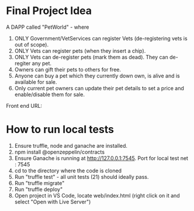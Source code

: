 # Final Project Idea

A DAPP called "PetWorld" - where
1. ONLY Government/VetServices can register Vets (de-registering vets is out of scope).
2. ONLY Vets can register pets (when they insert a chip).
3. ONLY Vets can de-register pets (mark them as dead). They can de-regiter any pet.
4. Owners can gift their pets to others for free.
5. Anyone can buy a pet which they currently down own, is alive and is available for sale.
6. Only current pet owners can update their pet details to set a price and enable/disable them for sale.


Front end URL: <TBD>


# How to run local tests

1. Ensure truffle, node and ganache are installed.
2. npm install @openzeppelin/contracts
3. Ensure Ganache is running at http://127.0.0.1:7545. Port for local test net : 7545
4. cd to the directory where the code is cloned
5. Run "truffle test" - all unit tests (21) should ideally pass.
6. Run "truffle migrate"
7. Run "truffle deploy"
8. Open project in VS Code, locate web/index.html (right click on it and select "Open with Live Server")